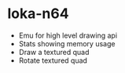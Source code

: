 # loka-n64

- Emu for high level drawing api
- Stats showing memory usage
- Draw a textured quad
- Rotate textured quad
